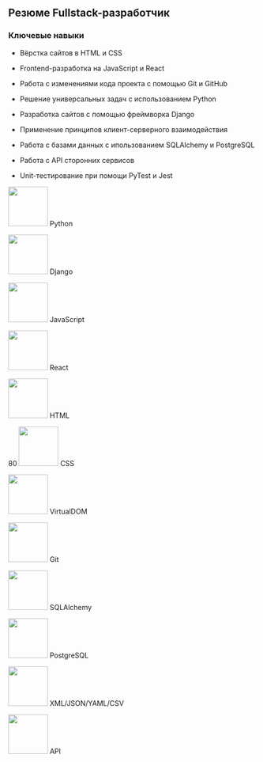 ## Резюме Fullstack-разработчик

### Ключевые навыки

- Вёрстка сайтов в HTML и CSS

- Frontend-разработка на JavaScript и React
- Работа с изменениями кода проекта с помощью Git и GitHub

- Решение универсальных задач с использованием Python

- Разработка сайтов с помощью фреймворка Django

- Применение принципов клиент-серверного взаимодействия

- Работа с базами данных с ипользованием SQLAlchemy и PostgreSQL

- Работа с API сторонних сервисов

- Unit-тестирование при помощи PyTest и Jest



<img src = "https://u.netology.ngcdn.ru/backend/uploads/page_assets/images/file/56/python-logo-generic.svg" width = "80" height = "80"> Python 


<img src = "https://u.netology.ngcdn.ru/backend/uploads/page_assets/images/file/54/django-logo-positive.svg" width = "80" height = "80"> Django


<img src = "https://u.netology.ngcdn.ru/backend/uploads/page_assets/images/file/617/javascript.svg" width = "80" height = "80"> JavaScript


<img src = "https://u.netology.ngcdn.ru/backend/uploads/page_assets/images/file/3276/1_14P21AcmS45PUg6g7zyyQA.png" width = "80" height = "80"> React


<img src = "https://u.netology.ngcdn.ru/backend/uploads/page_assets/images/file/50/html.svg" width = "80" height = "80"> HTML

80
<img src = "https://u.netology.ngcdn.ru/backend/uploads/page_assets/images/file/51/css.svg" width = "80" height = "80"> CSS


<img src = "https://u.netology.ngcdn.ru/backend/uploads/page_assets/images/file/620/algorithm.svg" width = "80" height = "80"> VirtualDOM


<img src = "https://u.netology.ngcdn.ru/backend/uploads/page_assets/images/file/3083/git-logo.png" width = "80" height = "80"> Git


<img src = "https://u.netology.ngcdn.ru/backend/uploads/page_assets/images/file/12032/sqla_logo.png" width = "80" height = "80"> SQLAlchemy


<img src = "https://u.netology.ngcdn.ru/backend/uploads/page_assets/images/file/313/PostgreSQL.svg" width = "80" height = "80"> PostgreSQL


<img src = "https://u.netology.ngcdn.ru/backend/uploads/page_assets/images/file/4034/%D0%BE%D0%B1%D0%BB%D0%B0%D0%BA%D0%BE.svg" width = "80" height = "80"> XML/JSON/YAML/CSV


<img src = "https://u.netology.ngcdn.ru/backend/uploads/page_assets/images/file/58/api.svg" width = "80" height = "80"> API
